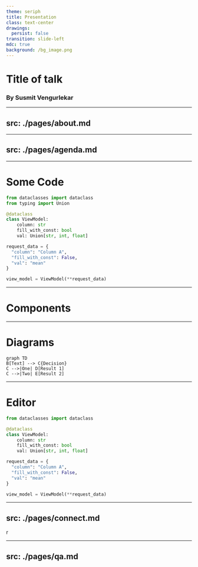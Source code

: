 ```yaml
---
theme: seriph
title: Presentation
class: text-center
drawings:
  persist: false
transition: slide-left
mdc: true
background: /bg_image.png
---
```


# Title of talk

### By Susmit Vengurlekar


---
src: ./pages/about.md
---


---
src: ./pages/agenda.md
---

---

# Some Code


```python
from dataclasses import dataclass
from typing import Union

@dataclass
class ViewModel:
    column: str
    fill_with_const: bool
    val: Union[str, int, float]

request_data = {
  "column": "Column A",
  "fill_with_const": False,
  "val": "mean"
}

view_model = ViewModel(**request_data)
``` 



---

# Components

<div grid="~ cols-2 gap-4">
<div>

<!-- ./components/Counter.vue -->
<Counter :count="10" m="t-4" />
<Youtube id="V05Pz1tVovs" />

</div>
<div>


<Tweet id="1487415883962019840" scale="0.65" />

</div>
</div>



---

# Diagrams

```mermaid {theme: 'neutral', scale: 0.8}
graph TD
B[Text] --> C{Decision}
C -->|One| D[Result 1]
C -->|Two| E[Result 2]
```




---

# Editor

```python {monaco}
from dataclasses import dataclass

@dataclass
class ViewModel:
    column: str
    fill_with_const: bool
    val: Union[str, int, float]

request_data = {
  "column": "Column A",
  "fill_with_const": False,
  "val": "mean"
}

view_model = ViewModel(**request_data)
```

---
src: ./pages/connect.md
---
r


---
src: ./pages/qa.md
---
